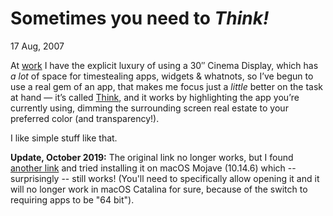 Sometimes you need to *Think!*
==============================

<time datetime="2007-08-17T01:05:32+0200">17 Aug, 2007</time>

At [work][JAPP] I have the explicit luxury of using a 30″ Cinema Display, which has *a lot*
of space for timestealing apps, widgets & whatnots, so I’ve begun to use a real gem
of an app, that makes me focus just a *little* better on the task at hand — it’s called
[Think][THINK], and it works by highlighting the app you’re currently using, dimming the surrounding
screen real estate to your preferred color (and transparency!).

I like simple stuff like that.

**Update, October 2019:** The original link no longer works, but I found [another link][THINK2] and tried installing it
on macOS Mojave (10.14.6) which -- surprisingly -- still works! (You'll need to specifically allow opening it
and it will no longer work in macOS Catalina for sure, because of the switch to requiring apps to be "64 bit").

[JAPP]: http://japp.dk/
[THINK]: http://freeverse.cachefly.net/Mac/Think/Think.dmg
[THINK2]: https://download.cnet.com/Think/3001-2072_4-139813.html

<data slug="think"></data>
